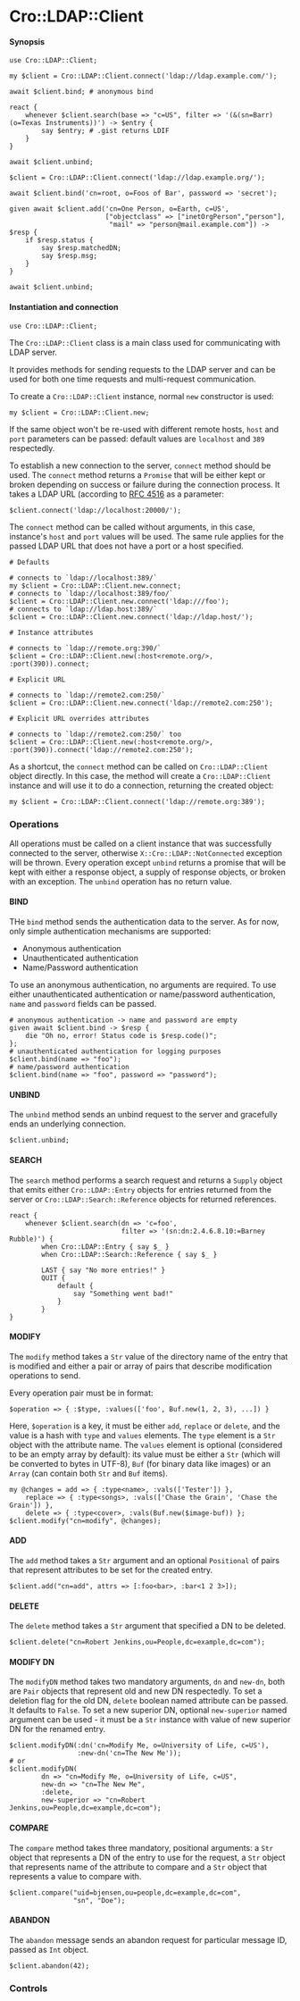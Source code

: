 # Cro::LDAP::Client

#### Synopsis

```perl6
use Cro::LDAP::Client;

my $client = Cro::LDAP::Client.connect('ldap://ldap.example.com/');

await $client.bind; # anonymous bind

react {
    whenever $client.search(base => "c=US", filter => '(&(sn=Barr)(o=Texas Instruments))') -> $entry {
        say $entry; # .gist returns LDIF
    }
}

await $client.unbind;

$client = Cro::LDAP::Client.connect('ldap://ldap.example.org/');

await $client.bind('cn=root, o=Foos of Bar', password => 'secret');

given await $client.add('cn=One Person, o=Earth, c=US',
                        ["objectclass" => ["inetOrgPerson","person"],
                         "mail" => "person@mail.example.com"]) -> $resp {
    if $resp.status {
        say $resp.matchedDN;
        say $resp.msg;
    }
}

await $client.unbind;
```

#### Instantiation and connection

```perl6
use Cro::LDAP::Client;
```

The `Cro::LDAP::Client` class is a main class used for communicating
with LDAP server.

It provides methods for sending requests to the LDAP server and can be
used for both one time requests and multi-request communication.

To create a `Cro::LDAP::Client` instance, normal `new` constructor is
used:

```perl6
my $client = Cro::LDAP::Client.new;
```

If the same object won't be re-used with different remote hosts, `host`
and `port` parameters can be passed: default values are `localhost` and
`389` respectedly.

To establish a new connection to the server, `connect` method should be
used. The `connect` method returns a `Promise` that will be either kept
or broken depending on success or failure during the connection process.
It takes a LDAP URL (according to
[RFC 4516](https://tools.ietf.org/pdf/rfc4516.pdf) as a parameter:

    $client.connect('ldap://localhost:20000/');

The `connect` method can be called without arguments, in this case,
instance's `host` and `port` values will be used. The same rule applies
for the passed LDAP URL that does not have a port or a host specified.

```perl6
# Defaults

# connects to `ldap://localhost:389/`
my $client = Cro::LDAP::Client.new.connect;
# connects to `ldap://localhost:389/foo/`
$client = Cro::LDAP::Client.new.connect('ldap:///foo');
# connects to `ldap://ldap.host:389/`
$client = Cro::LDAP::Client.new.connect('ldap://ldap.host/');

# Instance attributes

# connects to `ldap://remote.org:390/` 
$client = Cro::LDAP::Client.new(:host<remote.org/>, :port(390)).connect;

# Explicit URL

# connects to `ldap://remote2.com:250/`
$client = Cro::LDAP::Client.new.connect('ldap://remote2.com:250');

# Explicit URL overrides attributes

# connects to `ldap://remote2.com:250/` too
$client = Cro::LDAP::Client.new(:host<remote.org/>, :port(390)).connect('ldap://remote2.com:250');
```

As a shortcut, the `connect` method can be called on `Cro::LDAP::Client`
object directly. In this case, the method will create a
`Cro::LDAP::Client` instance and will use it to do a connection,
returning the created object:

```perl6
my $client = Cro::LDAP::Client.connect('ldap://remote.org:389');
```

### Operations

All operations must be called on a client instance that was successfully
connected to the server, otherwise `X::Cro::LDAP::NotConnected`
exception will be thrown. Every operation except `unbind` returns a
promise that will be kept with either a response object, a supply of
response objects, or broken with an exception. The `unbind` operation
has no return value.

#### BIND

THe `bind` method sends the authentication data to the server. As for
now, only simple authentication mechanisms are supported:

- Anonymous authentication
- Unauthenticated authentication
- Name/Password authentication

To use an anonymous authentication, no arguments are required. To use
either unauthenticated authentication or name/password authentication,
`name` and `password` fields can be passed.

```perl6
# anonymous authentication -> name and password are empty
given await $client.bind -> $resp {
    die "Oh no, error! Status code is $resp.code()";
};
# unauthenticated authentication for logging purposes
$client.bind(name => "foo");
# name/password authentication
$client.bind(name => "foo", password => "password");
```

#### UNBIND

The `unbind` method sends an unbind request to the server and gracefully
ends an underlying connection.

```perl6
$client.unbind;
```

#### SEARCH

The `search` method performs a search request and returns a `Supply`
object that emits either `Cro::LDAP::Entry` objects for entries returned
from the server or `Cro::LDAP::Search::Reference` objects for returned
references.

```perl6
react {
    whenever $client.search(dn => 'c=foo',
                            filter => '(sn:dn:2.4.6.8.10:=Barney Rubble)') {
        when Cro::LDAP::Entry { say $_ }
        when Cro::LDAP::Search::Reference { say $_ }

        LAST { say "No more entries!" }
        QUIT {
            default {
                say "Something went bad!"
            }
        }
}
```

#### MODIFY

The `modify` method takes a `Str` value of the directory name of the
entry that is modified and either a pair or array of pairs that describe
modification operations to send.

Every operation pair must be in format:

```
$operation => { :$type, :values(['foo', Buf.new(1, 2, 3), ...]) }
```

Here, `$operation` is a key, it must be either `add`, `replace` or
`delete`, and the value is a hash with `type` and `values` elements. The
`type` element is a `Str` object with the attribute name. The `values`
element is optional (considered to be an empty array by default): its
value must be either a `Str` (which will be converted to bytes in
UTF-8), `Buf` (for binary data like images) or an `Array` (can contain
both `Str` and `Buf` items).

```perl6
my @changes = add => { :type<name>, :vals(['Tester']) },
    replace => { :type<songs>, :vals(['Chase the Grain', 'Chase the Grain']) },
    delete => { :type<cover>, :vals(Buf.new($image-buf)) };
$client.modify("cn=modify", @changes);
```

#### ADD

The `add` method takes a `Str` argument and an optional `Positional` of
pairs that represent attributes to be set for the created entry.

```perl6
$client.add("cn=add", attrs => [:foo<bar>, :bar<1 2 3>]);
```

#### DELETE

The `delete` method takes a `Str` argument that specified a DN to be
deleted.

```perl6
$client.delete("cn=Robert Jenkins,ou=People,dc=example,dc=com");
```

#### MODIFY DN

The `modifyDN` method takes two mandatory arguments, `dn` and `new-dn`,
both are `Pair` objects that represent old and new DN respectedly. To
set a deletion flag for the old DN, `delete` boolean named attribute can
be passed. It defaults to `False`. To set a new superior DN, optional
`new-superior` named argument can be used - it must be a `Str` instance
with value of new superior DN for the renamed entry.

```perl6
$client.modifyDN(:dn('cn=Modify Me, o=University of Life, c=US'),
                 :new-dn('cn=The New Me'));
# or
$client.modifyDN(
        dn => "cn=Modify Me, o=University of Life, c=US",
        new-dn => "cn=The New Me",
        :delete,
        new-superior => "cn=Robert Jenkins,ou=People,dc=example,dc=com");
```

#### COMPARE

The `compare` method takes three mandatory, positional arguments: a
`Str` object that represents a DN of the entry to use for the request, a
`Str` object that represents name of the attribute to compare and a
`Str` object that represents a value to compare with.

```perl6
$client.compare("uid=bjensen,ou=people,dc=example,dc=com",
                "sn", "Doe");
```

#### ABANDON

The `abandon` message sends an abandon request for particular message
ID, passed as `Int` object.

```perl6
$client.abandon(42);
```

### Controls

